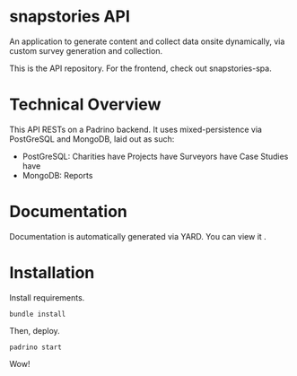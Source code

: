 # snapstories API
An application to generate content and collect data onsite dynamically, via custom survey generation and collection.

This is the API repository. For the frontend, check out snapstories-spa.

# Technical Overview
This API RESTs on a Padrino backend. It uses mixed-persistence via PostGreSQL and MongoDB, laid out as such:
- PostGreSQL: Charities have Projects have Surveyors have Case Studies have
- MongoDB: Reports

# Documentation
Documentation is automatically generated via YARD. You can view it <here>.

# Installation
Install requirements.
```
bundle install
```

Then, deploy.
```
padrino start
```

Wow!